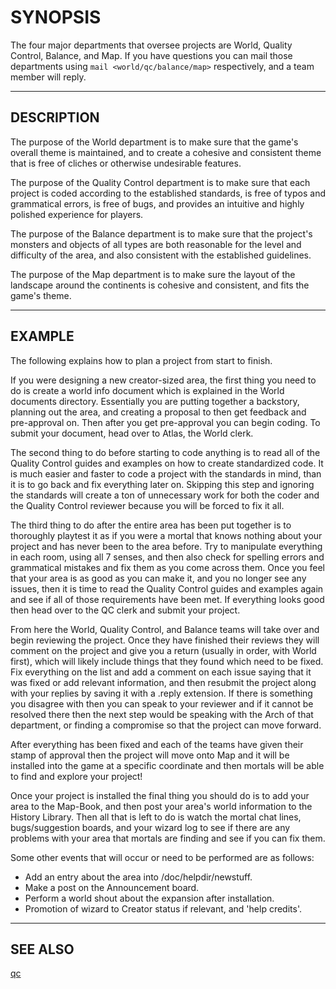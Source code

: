 # SYNOPSIS

The four major departments that oversee projects are World, Quality Control,
Balance, and Map. If you have questions you can mail those departments using
`mail <world/qc/balance/map>` respectively, and a team member will reply.

---

## DESCRIPTION

The purpose of the World department is to make sure that the game's overall
theme is maintained, and to create a cohesive and consistent theme that is
free of cliches or otherwise undesirable features.

The purpose of the Quality Control department is to make sure that each
project is coded according to the established standards, is free of typos and
grammatical errors, is free of bugs, and provides an intuitive and highly
polished experience for players.

The purpose of the Balance department is to make sure that the project's
monsters and objects of all types are both reasonable for the level and
difficulty of the area, and also consistent with the established guidelines.

The purpose of the Map department is to make sure the layout of the landscape
around the continents is cohesive and consistent, and fits the game's theme.

---

## EXAMPLE

The following explains how to plan a project from start to finish.

If you were designing a new creator-sized area, the first thing you need to
do is create a world info document which is explained in the World documents
directory. Essentially you are putting together a backstory, planning out the
area, and creating a proposal to then get feedback and pre-approval on. Then
after you get pre-approval you can begin coding. To submit your document,
head over to Atlas, the World clerk.

The second thing to do before starting to code anything is to read all of the
Quality Control guides and examples on how to create standardized code. It is
much easier and faster to code a project with the standards in mind, than it
is to go back and fix everything later on. Skipping this step and ignoring
the standards will create a ton of unnecessary work for both the coder and
the Quality Control reviewer because you will be forced to fix it all.

The third thing to do after the entire area has been put together is to
thoroughly playtest it as if you were a mortal that knows nothing about your
project and has never been to the area before. Try to manipulate everything
in each room, using all 7 senses, and then also check for spelling errors
and grammatical mistakes and fix them as you come across them. Once you feel
that your area is as good as you can make it, and you no longer see any
issues, then it is time to read the Quality Control guides and examples again
and see if all of those requirements have been met. If everything looks good
then head over to the QC clerk and submit your project.

From here the World, Quality Control, and Balance teams will take over and
begin reviewing the project. Once they have finished their reviews they will
comment on the project and give you a return (usually in order, with World
first), which will likely include things that they found which need to be
fixed. Fix everything on the list and add a comment on each issue saying that
it was fixed or add relevant information, and then resubmit the project along
with your replies by saving it with a .reply extension. If there is something
you disagree with then you can speak to your reviewer and if it cannot be
resolved there then the next step would be speaking with the Arch of that
department, or finding a compromise so that the project can move forward.

After everything has been fixed and each of the teams have given their stamp
of approval then the project will move onto Map and it will be installed into
the game at a specific coordinate and then mortals will be able to find and
explore your project!

Once your project is installed the final thing you should do is to add your
area to the Map-Book, and then post your area's world information to the
History Library. Then all that is left to do is watch the mortal chat lines,
bugs/suggestion boards, and your wizard log to see if there are any problems
with your area that mortals are finding and see if you can fix them.

Some other events that will occur or need to be performed are as follows:

- Add an entry about the area into /doc/helpdir/newstuff.
- Make a post on the Announcement board.
- Perform a world shout about the expansion after installation.
- Promotion of wizard to Creator status if relevant, and 'help credits'.

---

## SEE ALSO

[qc](.)
